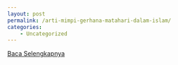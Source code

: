 ```yaml
---
layout: post
permalink: /arti-mimpi-gerhana-matahari-dalam-islam/
categories:
    - Uncategorized
---
```


[Baca Selengkapnya](/03)